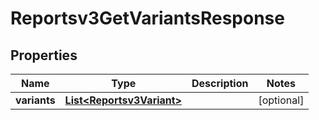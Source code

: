 

# Reportsv3GetVariantsResponse


## Properties

| Name | Type | Description | Notes |
|------------ | ------------- | ------------- | -------------|
|**variants** | [**List&lt;Reportsv3Variant&gt;**](Reportsv3Variant.md) |  |  [optional] |



